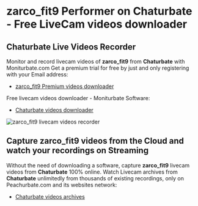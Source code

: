 # zarco_fit9 Performer on Chaturbate - Free LiveCam videos downloader

## Chaturbate Live Videos Recorder

Monitor and record livecam videos of **zarco_fit9** from **Chaturbate** with Moniturbate.com
Get a premium trial for free by just and only registering with your Email address:
* [zarco_fit9 Premium videos downloader](https://moniturbate.com/request-demo-licence-key.html)

Free livecam videos downloader - Moniturbate Software:
* [Chaturbate videos downloader](https://moniturbate.com/moniturbate-download-software.html)

![zarco_fit9 livecam videos recorder](https://peachurnet.com/templates/moniturbate-software.png)


## Capture zarco_fit9 videos from the Cloud and watch your recordings on Streaming

Without the need of downloading a software, capture **zarco_fit9** livecam videos from **Chaturbate** 100% online.
Watch Livecam archives from **Chaturbate** unlimitedly from thousands of existing recordings, only on Peachurbate.com and its websites network:
* [Chaturbate videos archives](https://peachurnet.com/)